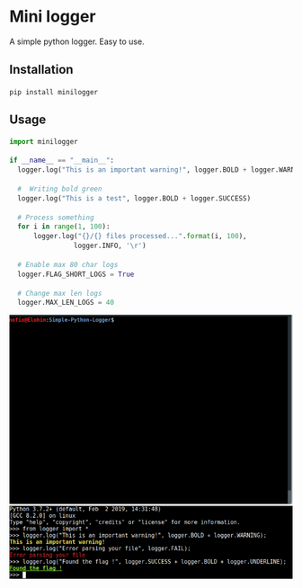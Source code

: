 # Mini logger
A simple python logger. Easy to use.

## Installation

`pip install minilogger`

## Usage

```Python
import minilogger

if __name__ == "__main__":
  logger.log("This is an important warning!", logger.BOLD + logger.WARNING);
  
  #  Writing bold green
  logger.log("This is a test", logger.BOLD + logger.SUCCESS)

  # Process something
  for i in range(1, 100):
      logger.log("{}/{} files processed...".format(i, 100),
                logger.INFO, '\r')

  # Enable max 80 char logs
  logger.FLAG_SHORT_LOGS = True

  # Change max len logs
  logger.MAX_LEN_LOGS = 40
```
![Example](example.gif)
![Ex2](example.png)
